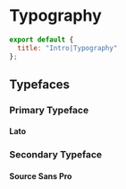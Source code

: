 # Typography

```js script
export default {
  title: "Intro|Typography"
};
```

## Typefaces

### Primary Typeface

#### Lato

### Secondary Typeface

#### Source Sans Pro
